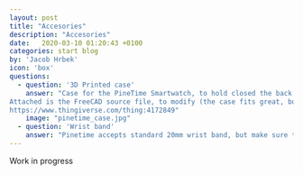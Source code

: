 ```yaml
---
layout: post
title: "Accesories"
description: "Accesories"
date:   2020-03-10 01:20:43 +0100
categories: start blog
by: 'Jacob Hrbek'
icon: 'box'
questions:
  - question: '3D Printed case'
    answer: "Case for the PineTime Smartwatch, to hold closed the back plate.
Attached is the FreeCAD source file, to modify (the case fits great, but there's room for improvement)
https://www.thingiverse.com/thing:4172849"
    image: "pinetime_case.jpg"
  - question: 'Wrist band'
    answer: "Pinetime accepts standard 20mm wrist band, but make sure to check the connectors prior to making the purchase since some sellers idea of a standard might vary."
---
```


Work in progress